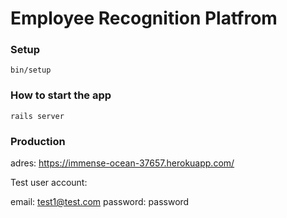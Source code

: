 # Employee Recognition Platfrom

### Setup
```
bin/setup
```

### How to start the app
```
rails server
```
### Production
adres:
https://immense-ocean-37657.herokuapp.com/


Test user account:

email: test1@test.com
password: password

